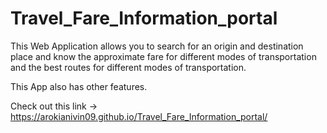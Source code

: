 # Travel_Fare_Information_portal


This Web Application allows you to search for an origin and destination place and know the approximate fare for different modes of transportation and the best routes for different modes of transportation. 

This App also has other features. 

Check out this link -> https://arokianivin09.github.io/Travel_Fare_Information_portal/
